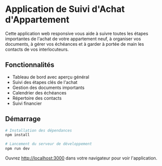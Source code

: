 # Application de Suivi d'Achat d'Appartement

Cette application web responsive vous aide à suivre toutes les étapes importantes de l'achat de votre appartement neuf, à organiser vos documents, à gérer vos échéances et à garder à portée de main les contacts de vos interlocuteurs.

## Fonctionnalités

- Tableau de bord avec aperçu général
- Suivi des étapes clés de l'achat
- Gestion des documents importants
- Calendrier des échéances
- Répertoire des contacts
- Suivi financier

## Démarrage

```bash
# Installation des dépendances
npm install

# Lancement du serveur de développement
npm run dev
```

Ouvrez [http://localhost:3000](http://localhost:3000) dans votre navigateur pour voir l'application.